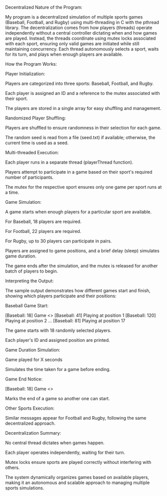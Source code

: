 Decentralized Nature of the Program:

My program is a decentralized simulation of multiple sports games (Baseball, Football, and Rugby)
using multi-threading in C with the pthread library. The decentralization comes from how players (threads)
operate independently without a central controller dictating when and how games are played. Instead, the
threads coordinate using mutex locks associated with each sport, ensuring only valid games are initiated while
still maintaining concurrency. Each thread autonomously selects a sport, waits for its turn, and plays when enough players
are available.

How the Program Works:

Player Initialization:

Players are categorized into three sports: Baseball, Football, and Rugby.

Each player is assigned an ID and a reference to the mutex associated with their sport.

The players are stored in a single array for easy shuffling and management.

Randomized Player Shuffling:

Players are shuffled to ensure randomness in their selection for each game.

The random seed is read from a file (seed.txt) if available; otherwise, the current time is used as a seed.

Multi-threaded Execution:

Each player runs in a separate thread (playerThread function).

Players attempt to participate in a game based on their sport's required number of participants.

The mutex for the respective sport ensures only one game per sport runs at a time.

Game Simulation:

A game starts when enough players for a particular sport are available.

For Baseball, 18 players are required.

For Football, 22 players are required.

For Rugby, up to 30 players can participate in pairs.

Players are assigned to game positions, and a brief delay (sleep) simulates game duration.

The game ends after the simulation, and the mutex is released for another batch of players to begin.

Interpreting the Output:

The sample output demonstrates how different games start and finish, showing which players participate and their positions:

Baseball Game Start:

[Baseball: 18] Game <<STARTED>>
[Baseball: 41] Playing at position 1
[Baseball: 120] Playing at position 2
...
[Baseball: 81] Playing at position 17

The game starts with 18 randomly selected players.

Each player's ID and assigned position are printed.

Game Duration Simulation:

Game played for X seconds

Simulates the time taken for a game before ending.

Game End Notice:

[Baseball: 18] Game <<ENDED>>

Marks the end of a game so another one can start.

Other Sports Execution:

Similar messages appear for Football and Rugby, following the same decentralized approach.

Decentralization Summary:

No central thread dictates when games happen.

Each player operates independently, waiting for their turn.

Mutex locks ensure sports are played correctly without interfering with others.

The system dynamically organizes games based on available players, making it an autonomous and scalable approach to managing multiple sports simulations.